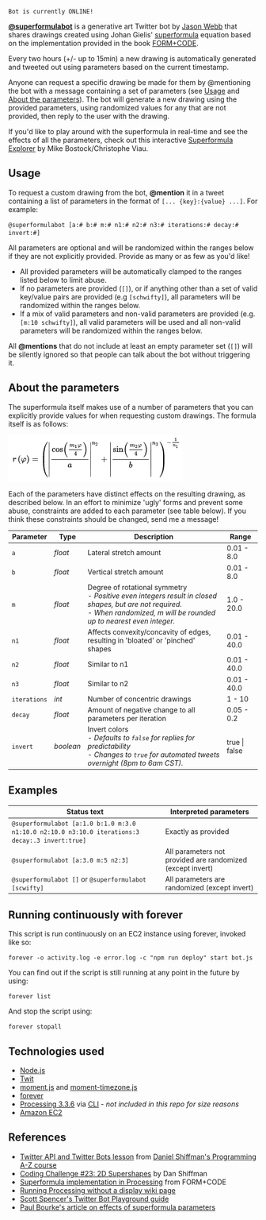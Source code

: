     Bot is currently ONLINE!

__[@superformulabot](https://twitter.com/superformulabot)__ is a generative art Twitter bot by [Jason Webb](https://twitter.com/jasonwebb) that shares drawings created using Johan Gielis' [superformula](https://en.wikipedia.org/wiki/Superformula) equation based on the implementation provided in the book [FORM+CODE](http://formandcode.com/code-examples/visualize-superformula).

Every two hours (+/- up to 15min) a new drawing is automatically generated and tweeted out using parameters based on the current timestamp.

Anyone can request a specific drawing be made for them by @mentioning the bot with a message containing a set of parameters (see [Usage](#usage) and [About the parameters](#about-the-parameters)). The bot will generate a new drawing using the provided parameters, using randomized values for any that are not provided, then reply to the user with the drawing.

If you'd like to play around with the superformula in real-time and see the effects of all the parameters, check out this interactive [Superformula Explorer](https://bl.ocks.org/mbostock/1021103) by Mike Bostock/Christophe Viau.

## Usage 
To request a custom drawing from the bot, __@mention__ it in a tweet containing a list of parameters in the format of `[... {key}:{value} ...]`. For example:

    @superformulabot [a:# b:# m:# n1:# n2:# n3:# iterations:# decay:# invert:#]

All parameters are optional and will be randomized within the ranges below if they are not explicitly provided. Provide as many or as few as you'd like!

* All provided parameters will be automatically clamped to the ranges listed below to limit abuse.
* If no parameters are provided (`[]`), or if anything other than a set of valid key/value pairs are provided (e.g `[schwifty]`), all parameters will be randomized within the ranges below. 
* If a mix of valid parameters and non-valid parameters are provided (e.g. `[m:10 schwifty]`), all valid parameters will be used and all non-valid parameters will be randomized within the ranges below.

All __@mentions__ that do not include at least an empty parameter set (`[]`) will be silently ignored so that people can talk about the bot without triggering it.


## About the parameters
The superformula itself makes use of a number of parameters that you can explicitly provide values for when requesting custom drawings. The formula itself is as follows:

![Superformula equation](doc/superformula-equation.png)

Each of the parameters have distinct effects on the resulting drawing, as described below. In an effort to minimize 'ugly' forms and prevent some abuse, constraints are added to each parameter (see table below). If you think these constraints should be changed, send me a message!

| Parameter | Type      | Description | Range |
|---        |---        |---          |---    |
| `a`       | _float_   | Lateral stretch amount | 0.01 - 8.0 |
| `b`       | _float_   | Vertical stretch amount | 0.01 - 8.0 |
| `m`       | _float_   | Degree of rotational symmetry <br> _- Positive even integers result in closed shapes, but are not required._<br>_- When randomized, m will be rounded up to nearest even integer._  | 1.0 - 20.0 |
| `n1`      | _float_   | Affects convexity/concavity of edges, resulting in 'bloated' or 'pinched' shapes | 0.01 - 40.0 |
| `n2`      | _float_   | Similar to n1 | 0.01 - 40.0 |
| `n3`      | _float_   | Similar to n2 | 0.01 - 40.0 |
| `iterations` | _int_  | Number of concentric drawings | 1 - 10 |
| `decay`   | _float_   | Amount of negative change to all parameters per iteration | 0.05 - 0.2 |
| `invert`  | _boolean_ | Invert colors <br> _- Defaults to `false` for replies for predictability_ <br> _- Changes to `true` for automated tweets overnight (8pm to 6am CST)._ | true \| false |

## Examples

| Status text | Interpreted parameters |
|---              |---                 |
| `@superformulabot [a:1.0 b:1.0 m:3.0 n1:10.0 n2:10.0 n3:10.0 iterations:3 decay:.3 invert:true]` | Exactly as provided |
| `@superformulabot [a:3.0 m:5 n2:3]` | All parameters not provided are randomized (except invert) |
| `@superformulabot []` or `@superformulabot [scwifty]` | All parameters are randomized (except invert) |

## Running continuously with forever
This script is run continuously on an EC2 instance using forever, invoked like so:

    forever -o activity.log -e error.log -c "npm run deploy" start bot.js

You can find out if the script is still running at any point in the future by using:

    forever list

And stop the script using:

    forever stopall

## Technologies used
* [Node.js](https://nodejs.org)
* [Twit](https://github.com/ttezel/twit)
* [moment.js](https://momentjs.com/) and [moment-timezone.js](https://momentjs.com/timezone/)
* [forever](https://github.com/foreverjs/forever)
* [Processing 3.3.6](https://processing.org/) via [CLI](https://github.com/processing/processing/wiki/Command-Line) - _not included in this repo for size reasons_
* [Amazon EC2](https://aws.amazon.com/ec2/)

## References
* [Twitter API and Twitter Bots lesson](http://shiffman.net/a2z/twitter-bots/) from [Daniel Shiffman's Programming A-Z course](http://shiffman.net/a2z/)
* [Coding Challenge #23: 2D Supershapes](https://www.youtube.com/watch?v=ksRoh-10lak) by Dan Shiffman
* [Superformula implementation in Processing](http://formandcode.com/code-examples/visualize-superformula) from FORM+CODE
* [Running Processing without a display wiki page](https://github.com/processing/processing/wiki/Running-without-a-Display)
* [Scott Spencer's Twitter Bot Playground guide](https://spences10.gitbooks.io/twitter-bot-playground/content/)
* [Paul Bourke's article on effects of superformula parameters](http://paulbourke.net/geometry/supershape/)
